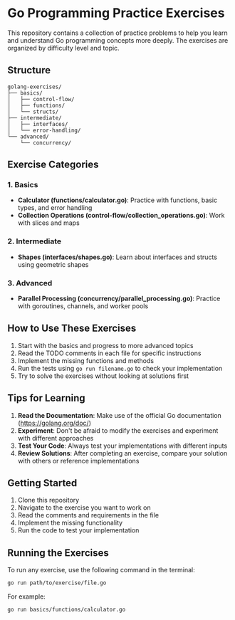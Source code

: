 # Go Programming Practice Exercises

This repository contains a collection of practice problems to help you learn and understand Go programming concepts more deeply. The exercises are organized by difficulty level and topic.

## Structure

```
golang-exercises/
├── basics/
│   ├── control-flow/
│   ├── functions/
│   └── structs/
├── intermediate/
│   ├── interfaces/
│   └── error-handling/
└── advanced/
    └── concurrency/
```

## Exercise Categories

### 1. Basics
- **Calculator (functions/calculator.go)**: Practice with functions, basic types, and error handling
- **Collection Operations (control-flow/collection_operations.go)**: Work with slices and maps

### 2. Intermediate
- **Shapes (interfaces/shapes.go)**: Learn about interfaces and structs using geometric shapes

### 3. Advanced
- **Parallel Processing (concurrency/parallel_processing.go)**: Practice with goroutines, channels, and worker pools

## How to Use These Exercises

1. Start with the basics and progress to more advanced topics
2. Read the TODO comments in each file for specific instructions
3. Implement the missing functions and methods
4. Run the tests using `go run filename.go` to check your implementation
5. Try to solve the exercises without looking at solutions first

## Tips for Learning

1. **Read the Documentation**: Make use of the official Go documentation (https://golang.org/doc/)
2. **Experiment**: Don't be afraid to modify the exercises and experiment with different approaches
3. **Test Your Code**: Always test your implementations with different inputs
4. **Review Solutions**: After completing an exercise, compare your solution with others or reference implementations

## Getting Started

1. Clone this repository
2. Navigate to the exercise you want to work on
3. Read the comments and requirements in the file
4. Implement the missing functionality
5. Run the code to test your implementation

## Running the Exercises

To run any exercise, use the following command in the terminal:

```bash
go run path/to/exercise/file.go
```

For example:
```bash
go run basics/functions/calculator.go
``` 